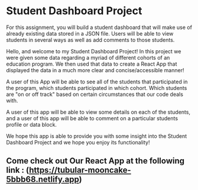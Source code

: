 # Student Dashboard Project

For this assignment, you will build a student dashboard that will make use of already existing data stored in a JSON file. Users will be able to view students in several ways as well as add comments to those students.

Hello, and welcome to my Student Dashboard Project! In this project we were given some data regarding a myriad of different cohorts of an education program. We then used that data to create a React App that displayed the data in a much more clear and concise/accessible manner!

A user of this App will be able to see all of the students that participated in the program, which students participated in which cohort. Which students are "on or off track" based on certain circumstances that our code deals with. 

A user of this app will be able to view some details on each of the students, and a user of this app will be able to comment on a particular students profile or data block.

We hope this app is able to provide you with some insight into the Student Dashboard Project and we hope you enjoy its functionality!

## Come check out Our React App at the following link : (https://tubular-mooncake-5bbb68.netlify.app)